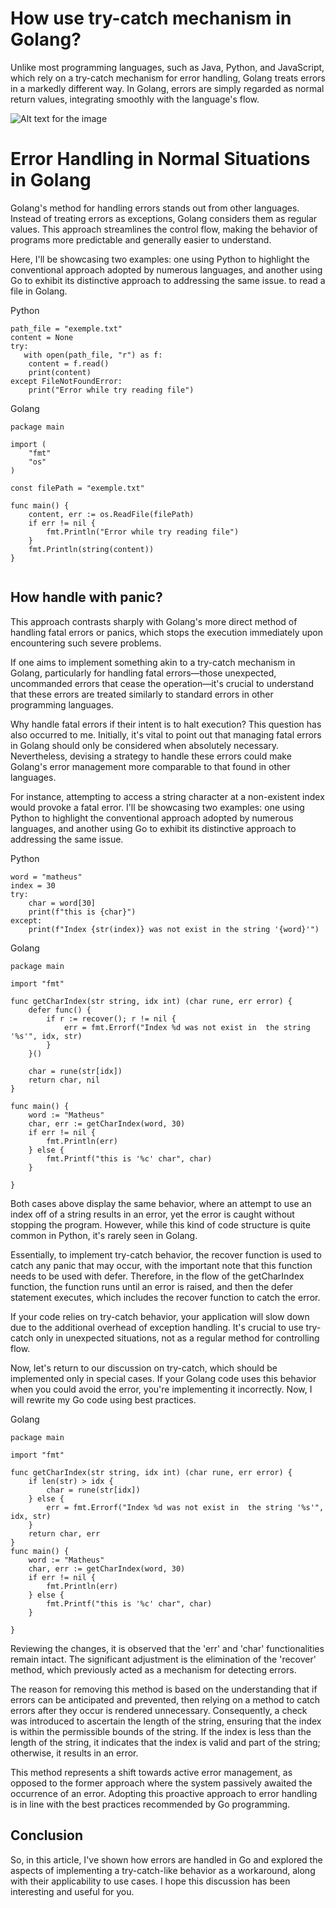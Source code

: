 # How use try-catch mechanism in Golang?

Unlike most programming languages, such as Java, Python, and JavaScript, which rely on a try-catch mechanism for error handling, Golang treats errors in a markedly different way. In Golang, errors are simply regarded as normal return values, integrating smoothly with the language's flow.

![Alt text for the image](article-1/static/base.png)

# Error Handling in Normal Situations in Golang
Golang's method for handling errors stands out from other languages. Instead of treating errors as exceptions, Golang considers them as regular values. This approach streamlines the control flow, making the behavior of programs more predictable and generally easier to understand.

Here, I'll be showcasing two examples: one using Python to highlight the conventional approach adopted by numerous languages, and another using Go to exhibit its distinctive approach to addressing the same issue. to read a file in Golang.

Python
```
path_file = "exemple.txt"
content = None
try:
   with open(path_file, "r") as f:
    content = f.read()
    print(content)
except FileNotFoundError:
    print("Error while try reading file")
```

Golang
```
package main

import (
	"fmt"
	"os"
)

const filePath = "exemple.txt"

func main() {
	content, err := os.ReadFile(filePath)
	if err != nil {
		fmt.Println("Error while try reading file")
	}
	fmt.Println(string(content))
}


```

## How handle with panic?

This approach contrasts sharply with Golang's more direct method of handling fatal errors or panics, which stops the execution immediately upon encountering such severe problems.

If one aims to implement something akin to a try-catch mechanism in Golang, particularly for handling fatal errors—those unexpected, uncommanded errors that cease the operation—it's crucial to understand that these errors are treated similarly to standard errors in other programming languages.

Why handle fatal errors if their intent is to halt execution?
This question has also occurred to me. Initially, it's vital to point out that managing fatal errors in Golang should only be considered when absolutely necessary. Nevertheless, devising a strategy to handle these errors could make Golang's error management more comparable to that found in other languages.

For instance, attempting to access a string character at a non-existent index would provoke a fatal error. I'll be showcasing two examples: one using Python to highlight the conventional approach adopted by numerous languages, and another using Go to exhibit its distinctive approach to addressing the same issue.



Python
```
word = "matheus"
index = 30
try:
    char = word[30]
    print(f"this is {char}")
except:
    print(f"Index {str(index)} was not exist in the string '{word}'")
```

Golang
```
package main

import "fmt"

func getCharIndex(str string, idx int) (char rune, err error) {
	defer func() {
		if r := recover(); r != nil {
			err = fmt.Errorf("Index %d was not exist in  the string '%s'", idx, str)
		}
	}()

	char = rune(str[idx])
	return char, nil
}

func main() {
	word := "Matheus"
	char, err := getCharIndex(word, 30)
	if err != nil {
		fmt.Println(err)
	} else {
		fmt.Printf("this is '%c' char", char)
	}

}

```


 Both cases above display the same behavior, where an attempt to use an index off of a string results in an error, yet the error is caught without stopping the program. However, while this kind of code structure is quite common in Python, it's rarely seen in Golang.

Essentially, to implement try-catch behavior, the recover function is used to catch any panic that may occur, with the important note that this function needs to be used with defer. Therefore, in the flow of the getCharIndex function, the function runs until an error is raised, and then the defer statement executes, which includes the recover function to catch the error.

If your code relies on try-catch behavior, your application will slow down due to the additional overhead of exception handling. It's crucial to use try-catch only in unexpected situations, not as a regular method for controlling flow.

Now, let's return to our discussion on try-catch, which should be implemented only in special cases. If your Golang code uses this behavior when you could avoid the error, you're implementing it incorrectly. Now, I will rewrite my Go code using best practices.

Golang
```
package main

import "fmt"

func getCharIndex(str string, idx int) (char rune, err error) {
	if len(str) > idx {
		char = rune(str[idx])
	} else {
		err = fmt.Errorf("Index %d was not exist in  the string '%s'", idx, str)
	}
	return char, err
}
func main() {
	word := "Matheus"
	char, err := getCharIndex(word, 30)
	if err != nil {
		fmt.Println(err)
	} else {
		fmt.Printf("this is '%c' char", char)
	}

}

```

Reviewing the changes, it is observed that the 'err' and 'char' functionalities remain intact. The significant adjustment is the elimination of the 'recover' method, which previously acted as a mechanism for detecting errors.

 The reason for removing this method is based on the understanding that if errors can be anticipated and prevented, then relying on a method to catch errors after they occur is rendered unnecessary. Consequently, a check was introduced to ascertain the length of the string, ensuring that the index is within the permissible bounds of the string. If the index is less than the length of the string, it indicates that the index is valid and part of the string; otherwise, it results in an error. 
 
 This method represents a shift towards active error management, as opposed to the former approach where the system passively awaited the occurrence of an error. Adopting this proactive approach to error handling is in line with the best practices recommended by Go programming.


## Conclusion

So, in this article, I've shown how errors are handled in Go and explored the aspects of implementing a try-catch-like behavior as a workaround, along with their applicability to use cases. I hope this discussion has been interesting and useful for you.
